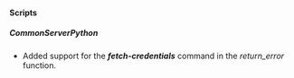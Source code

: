 
#### Scripts
##### CommonServerPython
- Added support for  the ***fetch-credentials*** command in the *return_error* function.
